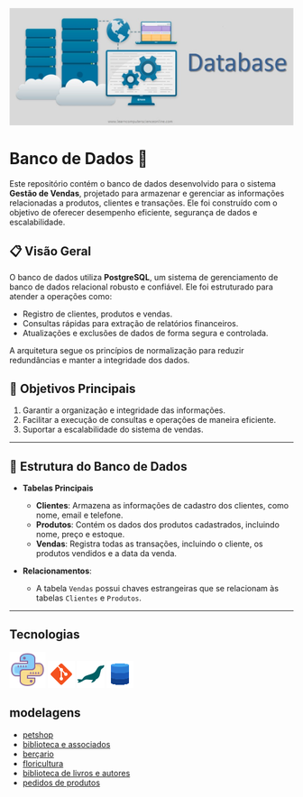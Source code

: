 ![banner de banco de dados](./imagens/banner.jpg)



# Banco de Dados 📂

Este repositório contém o banco de dados desenvolvido para o sistema **Gestão de Vendas**, projetado para armazenar e gerenciar as informações relacionadas a produtos, clientes e transações. Ele foi construído com o objetivo de oferecer desempenho eficiente, segurança de dados e escalabilidade.

## 📋 Visão Geral
O banco de dados utiliza **PostgreSQL**, um sistema de gerenciamento de banco de dados relacional robusto e confiável. Ele foi estruturado para atender a operações como:
- Registro de clientes, produtos e vendas.
- Consultas rápidas para extração de relatórios financeiros.
- Atualizações e exclusões de dados de forma segura e controlada.

A arquitetura segue os princípios de normalização para reduzir redundâncias e manter a integridade dos dados.

## 🎯 Objetivos Principais
1. Garantir a organização e integridade das informações.
2. Facilitar a execução de consultas e operações de maneira eficiente.
3. Suportar a escalabilidade do sistema de vendas.

---

## 📂 Estrutura do Banco de Dados
- **Tabelas Principais**
  - **Clientes**: Armazena as informações de cadastro dos clientes, como nome, email e telefone.
  - **Produtos**: Contém os dados dos produtos cadastrados, incluindo nome, preço e estoque.
  - **Vendas**: Registra todas as transações, incluindo o cliente, os produtos vendidos e a data da venda.

- **Relacionamentos**:
  - A tabela `Vendas` possui chaves estrangeiras que se relacionam às tabelas `Clientes` e `Produtos`.

---

## Tecnologias
![icon de banco de dados](./imagens/icons/icons8-python-64.png)
![icon de banco de dados](./imagens/icons/icons8-git-48.png)
![icon de banco de dados](./imagens/icons/icons8-maria-db-48.png)
![icon de banco de dados](./imagens/icons/icons8-banco-de-dados.gif)


## modelagens 

- [petshop](./Modelagens/2-petshop/petshop.md)
- [biblioteca e associados](./Modelagens/3-biblioteca%20e%20associados/bibliotecaAsso.md)
- [berçario](./Modelagens/4-berçario/berçario.md)
- [floricultura](./Modelagens/5-floricultura/floricultura.md)
- [biblioteca de livros e autores](./Modelagens/7-biblioteca%20de%20livros%20e%20autores/biblioteca%20de%20livros%20e%20autores.md)
- [pedidos de produtos](./Modelagens/8-pedidos%20de%20produtos/pedidos.md)

